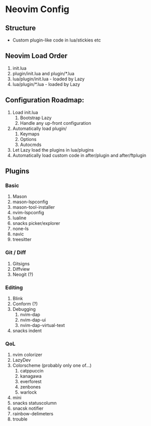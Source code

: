 # Neovim Config

## Structure
- Custom plugin-like code in lua/stickies etc

## Neovim Load Order
1. init.lua
2. plugin/init.lua and plugin/\*.lua
3. lua/plugin/init.lua - loaded by Lazy
4. lua/plugin/\*.lua - loaded by Lazy

## Configuration Roadmap:
1. Load init.lua
    1. Bootstrap Lazy
    2. Handle any up-front configuration
2. Automatically load plugin/
    1. Keymaps
    2. Options
    3. Autocmds
3. Let Lazy load the plugins in lua/plugins
4. Automatically load custom code in after/plugin and after/ftplugin

## Plugins
### Basic
1. Mason
2. mason-lspconfig
3. mason-tool-installer
4. nvim-lspconfig
5. lualine
6. snacks picker/explorer
7. none-ls
8. navic
9. treesitter
### Git / Diff
1. Gitsigns
2. Diffview
3. Neogit (?)
### Editing
1. Blink
2. Conform (?)
3. Debugging
    1. nvim-dap
    2. nvim-dap-ui
    3. nvim-dap-virtual-text
4. snacks indent
### QoL
1. nvim colorizer
2. LazyDev
3. Colorscheme (probably only one of...)
    1. catppuccin
    2. kanagawa
    3. everforest
    4. zenbones
    5. warlock
4. mini
5. snacks statuscolumn
6. snacsk notifier
7. rainbow-delimeters
8. trouble
